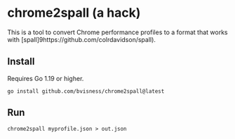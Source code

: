 # chrome2spall (a hack)

This is a tool to convert Chrome performance profiles to a format that works with [spall]9https://github.com/colrdavidson/spall).

## Install

Requires Go 1.19 or higher.

```
go install github.com/bvisness/chrome2spall@latest
```

## Run

```
chrome2spall myprofile.json > out.json
```
